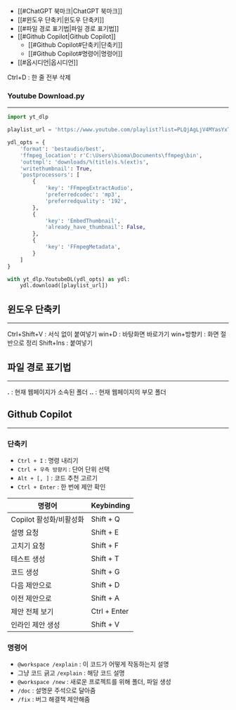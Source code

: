 - [[#ChatGPT 북마크|ChatGPT 북마크]]
- [[#윈도우 단축키|윈도우 단축키]]
- [[#파일 경로 표기법|파일 경로 표기법]]
- [[#Github Copilot|Github Copilot]]
	- [[#Github Copilot#단축키|단축키]]
	- [[#Github Copilot#명령어|명령어]]
- [[#옵시디언|옵시디언]]


Ctrl+D : 한 줄 전부 삭제



### Youtube Download.py
---

```python
import yt_dlp

playlist_url = 'https://www.youtube.com/playlist?list=PLQjAgLjV4MYasYxTdq1JuCGC1Dj--Hteb&si=HYdhUV8316Qb7NLc'

ydl_opts = {
    'format': 'bestaudio/best',
    'ffmpeg_location': r'C:\Users\bioma\Documents\ffmpeg\bin',
    'outtmpl': 'downloads/%(title)s.%(ext)s',
    'writethumbnail': True, 
    'postprocessors': [
        {
            'key': 'FFmpegExtractAudio',
            'preferredcodec': 'mp3',
            'preferredquality': '192',
        },
        {
            'key': 'EmbedThumbnail',
            'already_have_thumbnail': False,
        },
        {
            'key': 'FFmpegMetadata',
        }
    ]
}

with yt_dlp.YoutubeDL(ydl_opts) as ydl:
    ydl.download([playlist_url])

```



## 윈도우 단축키
---

Ctrl+Shift+V : 서식 없이 붙여넣기
win+D : 바탕화면 바로가기
win+방향키 : 화면 절반으로 정리
Shift+Ins : 붙여넣기


## 파일 경로 표기법
---

**.** : 현재 웹페이지가 소속된 폴더
**..** : 현재 웹페이지의 부모 폴더


## Github Copilot
---

### 단축키
- `Ctrl + I` : 명령 내리기
- `Ctrl + 우측 방향키` : 단어 단위 선택
- `Alt + [, ]` : 코드 추천 고르기
- `Ctrl + Enter` : 한 번에 제안 확인

| 명령어              | Keybinding   |
| ---------------- | ------------ |
| Copilot 활성화/비활성화 | Shift + Q    |
| 설명 요청            | Shift + E    |
| 고치기 요청           | Shift + F    |
| 테스트 생성           | Shift + T    |
| 코드 생성            | Shift + G    |
| 다음 제안으로          | Shift + D    |
| 이전 제안으로          | Shift + A    |
| 제안 전체 보기         | Ctrl + Enter |
| 인라인 제안 생성        | Shift + V    |

### 명령어
- `@workspace /explain` : 이 코드가 어떻게 작동하는지 설명
- 그냥 코드 긁고 `/explain` : 해당 코드 설명
- `@workspace /new` : 새로운 프로젝트를 위해 폴더, 파일 생성
- `/doc` : 설명문 주석으로 달아줌
- `/fix` : 버그 해결책 제안해줌




